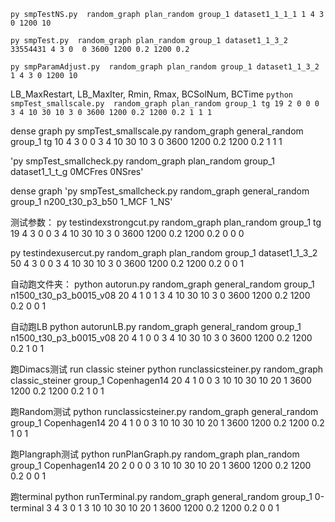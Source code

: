`py smpTestNS.py  random_graph plan_random group_1 dataset1_1_1_1 1 4 3 0 1200 10`

`py smpTest.py  random_graph plan_random group_1 dataset1_1_3_2 33554431 4 3 0  0 3600 1200 0.2 1200 0.2`

`py smpParamAdjust.py  random_graph plan_random group_1 dataset1_1_3_2 1 4 3 0 1200 10`

LB_MaxRestart, LB_MaxIter, Rmin, Rmax, BCSolNum, BCTime
`python smpTest_smallscale.py  random_graph plan_random group_1 tg 19 2 0 0 0 3 4 10 30 10 3 0 3600 1200 0.2 1200 0.2 1 1 1`

dense graph
py smpTest_smallscale.py  random_graph general_random group_1 tg 10 4 3 0 0 3 4 10 30 10 3 0 3600 1200 0.2 1200 0.2 1 1 1

'py smpTest_smallcheck.py  random_graph plan_random group_1 dataset1_1_t_g 0MCFres 0NSres'

dense graph
'py smpTest_smallcheck.py  random_graph general_random group_1 n200_t30_p3_b50 1_MCF 1_NS'

测试参数：
py testindexstrongcut.py random_graph plan_random group_1 tg 19 4 3 0 0 3 4 10 30 10 3 0 3600 1200 0.2 1200 0.2 0 0 0

py testindexusercut.py random_graph plan_random group_1 dataset1_1_3_2 50 4 3 0 0 3 4 10 30 10 3 0 3600 1200 0.2 1200 0.2 0 0 1

自动跑文件夹：
python autorun.py  random_graph general_random group_1 n1500_t30_p3_b0015_v08 20 4 1 0 1 3 4 10 30 10 3 0 3600 1200 0.2 1200 0.2 0 0 1

自动跑LB
python autorunLB.py  random_graph general_random group_1 n1500_t30_p3_b0015_v08 20 4 1 0 0 3 4 10 30 10 3 0 3600 1200 0.2 1200 0.2 1 0 1

跑Dimacs测试
run classic steiner
python runclassicsteiner.py  random_graph classic_steiner group_1 Copenhagen14 20 4 1 0 0 3 10 10 30 10 20 1 3600 1200 0.2 1200 0.2 1 0 1

跑Random测试
python runclassicsteiner.py  random_graph general_random group_1 Copenhagen14 20 4 1 0 0 3 10 10 30 10 20 1 3600 1200 0.2 1200 0.2 1 0 1

跑Plangraph测试
python runPlanGraph.py  random_graph plan_random group_1 Copenhagen14 20 2 0 0 0 3 10 10 30 10 20 1 3600 1200 0.2 1200 0.2 0 0 1

跑terminal
python runTerminal.py  random_graph general_random group_1 0-terminal 3 4 3 0 1 3 10 10 30 10 20 1 3600 1200 0.2 1200 0.2 0 0 1